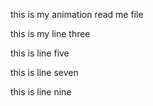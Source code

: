 this is my animation read me file

this is my line three

this is line five

this is line seven

this is line nine
